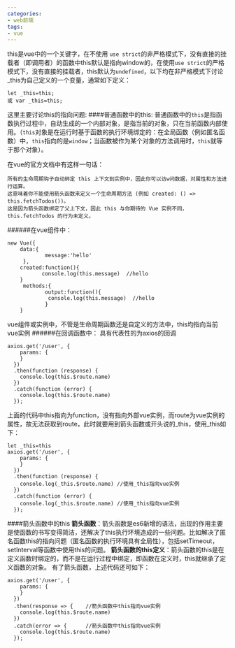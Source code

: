 ```yaml
---
categories:
- web前端
tags:
- vue
---
```




this是vue中的一个关键字，在不使用 `use strict`的非严格模式下，没有直接的挂载者（即调用者）的函数中this默认是指向window的，在使用`use strict`的严格模式下，没有直接的挂载者，this默认为`undefined`，以下均在非严格模式下讨论
_this为自己定义的一个变量，通常如下定义：

```
let _this=this;
或 var _this=this;
```
这里主要讨论this的指向问题:
####普通函数中的this:
普通函数中的`this`是指函数执行过程中，自动生成的一个内部对象，是指当前的对象，只在当前函数内部使用。（`this`对象是在运行时基于函数的执行环境绑定的：在全局函数（例如匿名函数）中，`this`指向的是`window`；当函数被作为某个对象的方法调用时，`this`就等于那个对象）。

在vue的官方文档中有这样一句话：
```
所有的生命周期钩子自动绑定 this 上下文到实例中，因此你可以访w问数据，对属性和方法进行运算。
这意味着你不能使用箭头函数来定义一个生命周期方法 (例如 created: () => this.fetchTodos())。
这是因为箭头函数绑定了父上下文，因此 this 与你期待的 Vue 实例不同，this.fetchTodos 的行为未定义。
```
######在vue组件中：
~~~
new Vue({
    data:{
            message:'hello'
     },
    created:function(){
           console.log(this.message)  //hello
    }
     methods:{
            output:function(){
             console.log(this.message)  //hello
            }
    }
~~~
vue组件或实例中，不管是生命周期函数还是自定义的方法中，this均指向当前vue实例
######在回调函数中：
具有代表性的为axios的回调
~~~
axios.get('/user', {
    params: {
    }
  })
  .then(function (response) {
    console.log(this.$route.name)
  })
  .catch(function (error) {
    console.log(this.$route.name)
  });
~~~
上面的代码中this指向为function，没有指向外部vue实例，而route为vue实例的属性，故无法获取到route，此时就要用到箭头函数或开头说的_this，使用_this如下：
~~~
let _this=this
axios.get('/user', {
    params: {
    }
  })
  .then(function (response) {
    console.log(_this.$route.name) //使用_this指向vue实例
  })
  .catch(function (error) {
    console.log(_this.$route.name) //使用_this指向vue实例
  });
~~~
####箭头函数中的this
**箭头函数**：箭头函数是es6新增的语法，出现的作用主要是使函数的书写变得简洁，还解决了this执行环境造成的一些问题。比如解决了匿名函数this的指向问题（匿名函数的执行环境具有全局性），包括setTimeout，setInterval等函数中使用this的问题。
**箭头函数的this定义**：箭头函数的this是在定义函数时绑定的，而不是在运行过程中绑定，即函数在定义时，this就继承了定义函数的对象。
有了箭头函数，上述代码还可如下：
~~~
axios.get('/user', {
    params: {
    }
  })
  .then(response => {    //箭头函数中this指向vue实例
    console.log(this.$route.name)
  })
  .catch(error => {      //箭头函数中this指向vue实例
    console.log(this.$route.name)
  });
~~~


